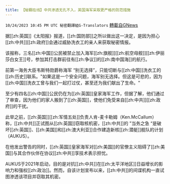 ```yaml
---
title: 【秘翻在线】中共渗透无孔不入，英国海军采取更严格的防范措施
---
```

`10/24/2023 10:45 PM UTC 秘密翻譯組G-Translators` [轉載自GNews](https://gnews.org/articles/1876253)

        

据[[zh:英国]]《太阳报》报道，[[zh:国防部]]之所以做出这一决定，是因为担心[[zh:中共]][[zh:政府]]会通过威胁洗衣工的亲人来获取秘密情报。

该报称，三名[[zh:中国]]公民被禁止加入海军[[zh:旗舰]][[zh:航空母舰]][[zh:伊丽莎白女王]]号，参加其打击群前往有[[zh:争议]]的[[zh:南中国海]]的航行。

前第一海务大臣韦斯特勋爵称海军 “别无选择”，只能切断与[[zh:中国]]洗衣工的[[zh:历史]]联系。"如果这是一个安全问题，海军别无选择。但这是可悲的，因为[[zh:中国]]洗衣工曾与我们一起打过仗，甚至还为我们献出了生命。"

至少有四名[[zh:中国]]公民仍在为[[zh:英国]]皇家海军工作，但据了解，他们通过了审查，因为他们的家人搬到了[[zh:英国]]，使他们免受来自[[zh:中共]][[zh:政府]]的干扰。

此举之前，[[zh:英国]][[zh:军情五处]]负责人肯\-麦卡勒姆（Ken.McCallum）称，[[zh:中共]]正试图从[[zh:英国]]窃取核机密，[[zh:中共]]的 "当务之急 “是破坏[[zh:英国]]、[[zh:美国]]和[[zh:澳大利亚]]合作建造新核[[zh:潜艇]]舰队的计划 （AUKUS）。

在他发出警告的同时，[[zh:英国]]皇家海军对[[zh:美国]]的官僚主义阻碍了[[zh:美国]]与其合作伙伴在协议[[zh:中共]]享技术表示担忧。

AUKUS于2021年启动，目的是对抗[[zh:中共]]在[[zh:太平洋地区]]日益增长的影响力和强权[[zh:政治]]。然而，自该计划宣布以来，[[zh:中共]]的间谍机构一直试图渗透该项目并窃取其机密。
